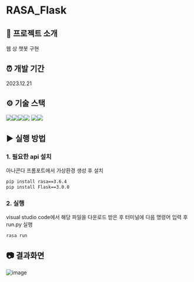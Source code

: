 # RASA_Flask
## 📂 프로젝트 소개
웹 상 챗봇 구현

## ⏰ 개발 기간
2023.12.21

## ⚙ 기술 스택
<img src="https://img.shields.io/badge/python-3776AB?style=for-the-badge&logo=python&logoColor=white"><img src="https://img.shields.io/badge/Rasa-5A17EE?style=for-the-badge&logo=Rasa&logoColor=white"><img src="https://img.shields.io/badge/flask-000000?style=for-the-badge&logo=flask&logoColor=white"><img src="https://img.shields.io/badge/html5-E34F26?style=for-the-badge&logo=html5&logoColor=white"> <img src="https://img.shields.io/badge/css-1572B6?style=for-the-badge&logo=css3&logoColor=white"><img src="https://img.shields.io/badge/javascript-F7DF1E?style=for-the-badge&logo=javascript&logoColor=black"> 

## ▶️ 실행 방법
### 1. 필요한 api 설치
아나콘다 프롬포트에서 가상환경 생성 후 설치</br>
```bash
pip install rasa==3.6.4
pip install Flask==3.0.0
```

### 2. 실행
visual studio code에서 해당 파일을 다운로드 받은 후 터미널에 다음 명령어 입력 후 run.py 실행</br>
```bash
rasa run
```

## 📷 결과화면
![image](https://github.com/jebomin/RASA_Flask/assets/42407430/7a2282ee-5e26-4d90-8c32-1e7fd2cb5e26)
